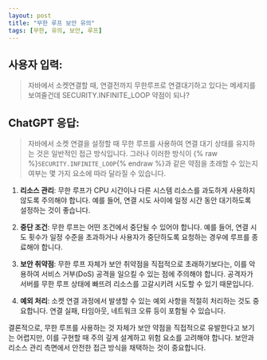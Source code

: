 ```yaml
---
layout: post
title: "무한 루프 보안 유의"
tags: [무한, 유의, 보안, 루프]
---
```


## 사용자 입력:
> 자바에서 소켓연결할 때, 연결전까지 무한루프로 연결대기하고 있다는 메세지를 보여줄건데  SECURITY.INFINITE_LOOP 약점이 되나?

## ChatGPT 응답:
> 자바에서 소켓 연결을 설정할 때 무한 루프를 사용하여 연결 대기 상태를 유지하는 것은 일반적인 접근 방식입니다. 그러나 이러한 방식이 {% raw %}`SECURITY.INFINITE_LOOP`{% endraw %}과 같은 약점을 초래할 수 있는지 여부는 몇 가지 요소에 따라 달라질 수 있습니다.

1. **리소스 관리**: 무한 루프가 CPU 시간이나 다른 시스템 리소스를 과도하게 사용하지 않도록 주의해야 합니다. 예를 들어, 연결 시도 사이에 일정 시간 동안 대기하도록 설정하는 것이 좋습니다.

2. **중단 조건**: 무한 루프는 어떤 조건에서 중단될 수 있어야 합니다. 예를 들어, 연결 시도 횟수가 일정 수준을 초과하거나 사용자가 중단하도록 요청하는 경우에 루프를 종료해야 합니다.

3. **보안 취약점**: 무한 루프 자체가 보안 취약점을 직접적으로 초래하기보다는, 이를 악용하여 서비스 거부(DoS) 공격을 일으킬 수 있는 점에 주의해야 합니다. 공격자가 서버를 무한 루프 상태에 빠뜨려 리소스를 고갈시키려 시도할 수 있기 때문입니다.

4. **예외 처리**: 소켓 연결 과정에서 발생할 수 있는 예외 사항을 적절히 처리하는 것도 중요합니다. 연결 실패, 타임아웃, 네트워크 오류 등이 포함될 수 있습니다.

결론적으로, 무한 루프를 사용하는 것 자체가 보안 약점을 직접적으로 유발한다고 보기는 어렵지만, 이를 구현할 때 주의 깊게 설계하고 위험 요소를 고려해야 합니다. 보안과 리소스 관리 측면에서 안전한 접근 방식을 채택하는 것이 중요합니다.

